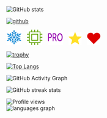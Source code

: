
![GitHub stats](https://github-readme-stats.vercel.app/api?username=0baydullah&show_icons=true)  

[<img src='https://cdn.jsdelivr.net/npm/simple-icons@3.0.1/icons/github.svg' alt='github' height='40'>](https://github.com/0baydullah)  

<a href='https://archiveprogram.github.com/'><img src='https://raw.githubusercontent.com/acervenky/animated-github-badges/master/assets/acbadge.gif' width='40' height='40'></a> <a href='https://docs.github.com/en/developers'><img src='https://raw.githubusercontent.com/acervenky/animated-github-badges/master/assets/devbadge.gif' width='40' height='40'></a> <a href='https://github.com/pricing'><img src='https://raw.githubusercontent.com/acervenky/animated-github-badges/master/assets/pro.gif' width='40' height='40'></a> <a href='https://stars.github.com/'><img src='https://raw.githubusercontent.com/acervenky/animated-github-badges/master/assets/starbadge.gif' width='35' height='35'></a> <a href='https://docs.github.com/en/github/supporting-the-open-source-community-with-github-sponsors'><img src='https://raw.githubusercontent.com/acervenky/animated-github-badges/master/assets/sponsorbadge.gif' width='35' height='35'></a> 

[![trophy](https://github-profile-trophy.vercel.app/?username=0baydullah)](https://github.com/ryo-ma/github-profile-trophy)

[![Top Langs](https://github-readme-stats.vercel.app/api/top-langs/?username=0baydullah&langs_count=36)](https://github.com/anuraghazra/github-readme-stats)

![GitHub Activity Graph](https://activity-graph.herokuapp.com/graph?username=0baydullah)  
 

![GitHub streak stats](https://github-readme-streak-stats.herokuapp.com/?user=0baydullah)  

![Profile views](https://gpvc.arturio.dev/0baydullah)  
  <img src="https://github-readme-stats.vercel.app/api/top-langs?username=0baydullah&locale=en&hide_title=false&layout=compact&card_width=500&langs_count=15&theme=tokyonight&hide_border=false" height="300" width="400" alt="languages graph"  />

